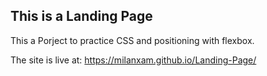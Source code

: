 ## This is a Landing Page

This a Porject to practice CSS and positioning with flexbox.

The site is live at: https://milanxam.github.io/Landing-Page/
